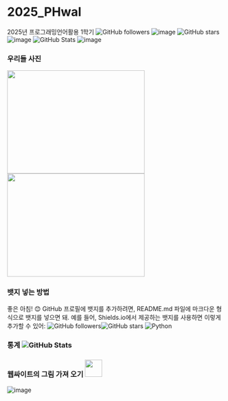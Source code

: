 # 2025_PHwal
2025년 프로그래밍언어활용 1학기
![GitHub followers](https://img.shields.io/github/followers/lljun27?style=social)
![image](https://github.com/user-attachments/assets/3dc7eb24-a68e-4390-8374-dca0e14ec465)
![GitHub stars](https://img.shields.io/github/stars/lljun27?style=social)
![image](https://github.com/user-attachments/assets/b6598183-f73d-4ed6-b630-25b35029a223)
![GitHub Stats](https://github-readme-stats.vercel.app/api?username=lljun27&show_icons=true&theme=radical)
![image](https://github.com/user-attachments/assets/7a33a606-ee68-4b5e-a6d0-43eb59a57306)

### 우리들 사진
<img src="image/1.jpg" width="320" height="240" />
<img src="image/2.jpg" width="320" height="240" />

### 뱃지 넣는 방법
좋은 아침! 😊 GitHub 프로필에 뱃지를 추가하려면, README.md 파일에 마크다운 형식으로 뱃지를 넣으면 돼. 예를 들어, Shields.io에서 제공하는 뱃지를 사용하면 이렇게 추가할 수 있어:
![GitHub followers](https://img.shields.io/github/followers/lljun27?style=social)![GitHub stars](https://img.shields.io/github/stars/lljun27?style=social)
![Python](https://img.shields.io/badge/Python-3776AB?style=for-the-badge&logo=python&logoColor=white)

### 통계 ![GitHub Stats](https://github-readme-stats.vercel.app/api?username=lljun27&show_icons=true&theme=radical)

### 웹싸이트의 그림 가져 오기 <img src="https://cdn.jsdelivr.net/npm/simple-icons@v8/icons/github.svg" width="40" height="40" />
![image](https://github.com/user-attachments/assets/54c80d01-1b67-431d-bcd3-959079cca38e)

